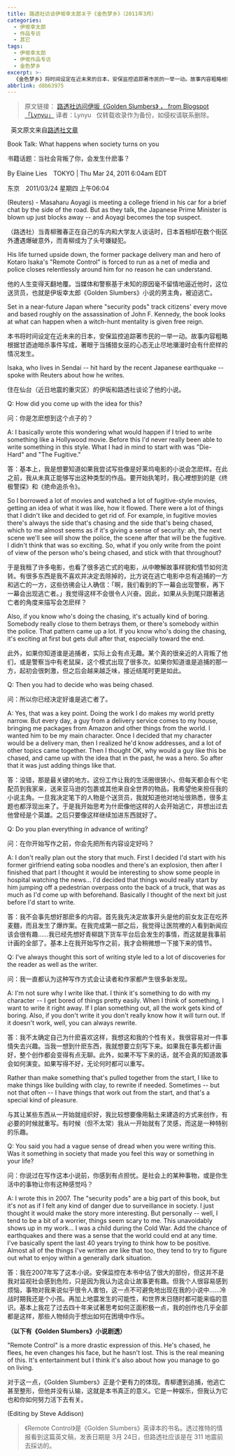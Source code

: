 ```yaml
---
title: 路透社访谈伊坂幸太郎关于《金色梦乡》（2011年3月）
categories:
  - 伊坂幸太郎
  - 作品专访
  - 其它
tags:
  - 伊坂幸太郎
  - 伊坂作品专访
  - 金色梦乡
excerpt: >-
  《金色梦乡》将时间设定在近未来的日本，安保监控追踪著市民的一举一动。故事内容粗略根据甘迺迪暗杀事件写成，著眼于当捕猎女巫的心态无止尽地瀰漫时会有什麽样的情况发生。<br>住在仙台（近日地震的重灾区）的伊坂幸太郎和路透社谈论了他的小说。
abbrlink: d8b63975
---
```

> 原文链接：
[路透社访问伊坂《Golden Slumbers》 ， from Blogspot「Lynyu」](http://lynyuwen.blogspot.com/2011/03/golden-slumbers.html)
译者：Lynyu
&nbsp;
仅转载收录作为备份，如侵权请联系删除。

&nbsp;
英文原文来自[路透社文章](https://www.reuters.com/article/us-books-authors-isaka/book-talk-what-happens-when-society-turns-on-you-idUSTRE72N27O20110324)

Book Talk: What happens when society turns on you

书籍话题：当社会背叛了你，会发生什麽事？

<!-- more -->

By Elaine Lies　TOKYO | Thu Mar 24, 2011 6:04am EDT

东京　2011/03/24 星期四 上午06:04

(Reuters) - Masaharu Aoyagi is meeting a college friend in his car for a brief chat by the side of the road. But as they talk, the Japanese Prime Minister is blown up just blocks away -- and Aoyagi becomes the top suspect.

（路透社）当青柳雅春正在自己的车内和大学友人谈话时，日本首相却在数个街区外遭遇爆破意外，而青柳成为了头号嫌疑犯。

His life turned upside down, the former package delivery man and hero of Kotaro Isaka's "Remote Control" is forced to run as a net of media and police closes relentlessly around him for no reason he can understand.

他的人生变得天翻地覆。当媒体和警察基于未知的原因毫不留情地逼近他时，这位送货员，也就是伊坂幸太郎《Golden Slumbers》小说的男主角，被迫逃亡。

Set in a near-future Japan where "security pods" track citizens' every move and based roughly on the assassination of John F. Kennedy, the book looks at what can happen when a witch-hunt mentality is given free reign.

本书将时间设定在近未来的日本，安保监控追踪著市民的一举一动。故事内容粗略根据甘迺迪暗杀事件写成，著眼于当捕猎女巫的心态无止尽地瀰漫时会有什麽样的情况发生。

Isaka, who lives in Sendai -- hit hard by the recent Japanese earthquake -- spoke with Reuters about how he writes.

住在仙台（近日地震的重灾区）的伊坂和路透社谈论了他的小说。

Q: How did you come up with the idea for this?

问：你是怎麽想到这个点子的？

A: I basically wrote this wondering what would happen if I tried to write something like a Hollywood movie. Before this I'd never really been able to write something in this style. What I had in mind to start with was "Die-Hard" and "The Fugitive."

答：基本上，我是想要知道如果我尝试写些像是好莱坞电影的小说会怎麽样。在此之前，我从未真正能够写出这种类型的作品。要开始执笔时，我心裡想到的是《终极警探》和《绝命追杀令》。

So I borrowed a lot of movies and watched a lot of fugitive-style movies, getting an idea of what it was like, how it flowed. There were a lot of things that I didn't like and decided to get rid of. For example, in fugitive movies there's always the side that's chasing and the side that's being chased, which to me almost seems as if it's giving a sense of security: ah, the next scene we'll see will show the police, the scene after that will be the fugitive. I didn't think that was so exciting. So, what if you only write from the point of view of the person who's being chased, and stick with that throughout?

于是我租了许多电影，也看了很多逃亡式的电影，从中瞭解故事样貌和情节如何流转。有很多东西是我不喜欢并决定去除掉的，比方说在逃亡电影中总有追捕的一方和逃亡的一方，这些彷彿会让人确信：「啊，我们看到的下一幕会出现警察，再下一幕会出现逃亡者。」我觉得这样不会很令人兴奋。因此，如果从头到尾只跟著逃亡者的角度来描写会怎麽样？

Also, if you know who's doing the chasing, it's actually kind of boring. Somebody really close to them betrays them, or there's somebody within the police. That pattern came up a lot. If you know who's doing the chasing, it's exciting at first but gets dull after that, especially toward the end.

此外，如果你知道谁是追捕者，实际上会有点无趣。某个真的很亲近的人背叛了他们，或是警察当中有老鼠屎，这个模式出现了很多次。如果你知道谁是追捕的那一方，起初会很刺激，但之后会越来越乏味，接近结尾时更是如此。

Q: Then you had to decide who was being chased.

问：所以你已经决定好谁是逃亡者了。

A: Yes, that was a key point. Doing the work I do makes my world pretty narrow. But every day, a guy from a delivery service comes to my house, bringing me packages from Amazon and other things from the world. I wanted him to be my main character. Once I decided that my character would be a delivery man, then I realized he'd know addresses, and a lot of other topics came together. Then I thought OK, why would a guy like this be chased, and came up with the idea that in the past, he was a hero. So after that it was just adding things like that.

答：没错，那是最关键的地方。这份工作让我的生活圈很狭小，但每天都会有个宅配员到我家来，送来亚马逊的包裹或其他来自全世界的物品，我希望他来担任我的小说主角。一旦我决定笔下的人物是个送货员，我就知道他对地址很熟悉，很多主题也都浮现出来了。于是我开始思考为什麽像他这样的人会开始逃亡，并想出过去他曾经是个英雄。之后只要像这样继续加进东西就好了。

Q: Do you plan everything in advance of writing?

问：在你开始写作之前，你会先把所有内容设定好吗？

A: I don't really plan out the story that much. First I decided I'd start with his former girlfriend eating soba noodles and there's an explosion, then after I finished that part I thought it would be interesting to show some people in hospital watching the news... I'd decided that things would really start by him jumping off a pedestrian overpass onto the back of a truck, that was as much as I'd come up with beforehand. Basically I thought of the next bit just before I'd start to write.

答：我不会事先想好那麽多的内容。首先我先决定故事开头是他的前女友正在吃荞麦麵，而且发生了爆炸案。在我完成第一部之后，我觉得让医院裡的人看到新闻应该会很有趣……我已经先想好青柳跳下货车平台后会发生的事情，而这就是我事前计画的全部了。基本上在我开始写作之前，我才会稍微想一下接下来的情节。

Q: I've always thought this sort of writing style led to a lot of discoveries for the reader as well as the writer.

问：我一直都认为这种写作方式会让读者和作家都产生很多新发现。

A: I'm not sure why I write like that. I think it's something to do with my character -- I get bored of things pretty easily. When I think of something, I want to write it right away. If I plan something out, all the work gets kind of boring. Also, if you don't write it you don't really know how it will turn out. If it doesn't work, well, you can always rewrite.

答：我不太确定自己为什麽喜欢这样，我想这和我的个性有关。我很容易对一件事情失去兴趣。当我一想到什麽东西，我就想要立刻写下来。如果我在事先都计画好，整个创作都会变得有点无聊。此外，如果不写下来的话，就不会真的知道故事会如何演变。如果写得不好，无论何时都可以重写。

Rather than make something that's pulled together from the start, I like to make things like building with clay, to rewrite if needed. Sometimes -- but not that often -- I have things that work out from the start, and that's a special kind of pleasure.

与其让某些东西从一开始就组织好，我比较想要像用黏土来建造的方式来创作，有必要的时候就重写。有时候（但不太常）我从一开始就有了灵感，而这是一种特别的乐趣。

Q: You said you had a vague sense of dread when you were writing this. Was it something in society that made you feel this way or something in your life?

问：你说过在写作这本小说前，你感到有点担忧。是社会上的某种事物，或是你生活中的事物让你有这种感觉吗？

A: I wrote this in 2007. The "security pods" are a big part of this book, but it's not as if I felt any kind of danger due to surveillance in society. I just thought it would make the story more interesting. But personally -- well, I tend to be a bit of a worrier, things seem scary to me. This unavoidably shows up in my work... I was a child during the Cold War. Add the chance of earthquakes and there was a sense that the world could end at any time. I've basically spent the last 40 years trying to think how to be positive. Almost all of the things I've written are like that too, they tend to try to figure out what to enjoy within a generally dark situation.

答：我在2007年写了这本小说。安保监控在本书中佔了很大的部份，但这并不是我对监视社会感到危险，只是因为我认为这会让故事更有趣。但我个人很容易感到烦恼，事物对我来说似乎很令人害怕，这一点不可避免地出现在我的小说中……冷战时期我还是个小孩。再加上地震发生的可能性，和世界末日随时都可能来临的意识。基本上我花了过去四十年来试著思考如何正面积极一点，我的创作也几乎全部都是这样，那些人物倾向于想出如何在困境中作乐。


**（以下有《Golden Slumbers》小说剧透）**

"Remote Control" is a more drastic expression of this. He's chased, he flees, he even changes his face, but he hasn't lost. This is the real meaning of this. It's entertainment but I think it's also about how you manage to go on living.

对于这一点，《Golden Slumbers》正是个更有力的体现。青柳遭到追捕，他逃亡甚至整形，但他并没有认输，这就是本书真正的意义。它是一种娱乐，但我认为它也和你如何努力活下去有关。

(Editing by Steve Addison)



> 《Remote Control》是《Golden Slumbers》英译本的书名。透过推特的情报看到这篇英文稿，发表日期是 3月 24日，但路透社应该是在 311 地震前去採访的。
